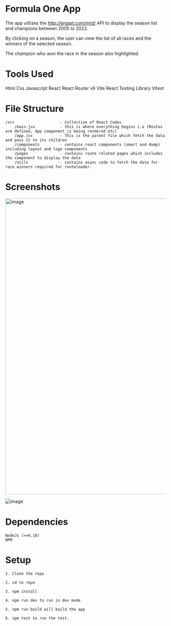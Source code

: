 # Formula One App
The app utilizes the http://ergast.com/mrd/ API to display the season list and champions between 2005 to 2022.

By clicking on a season, the user can view the list of all races and the winners of the selected season.

The champion who won the race in the season also highlighted.

# Tools Used 
Html
Css
Javascript
React
React Router v6
Vite
React Testing Library
Vitest


# File Structure
    /src                    - Collection of React Codes
        /main.jsx           - this is where everything begins i.e (Routes are defined, App component is being rendered etc)
        /app.jsx            - This is the parent file which fetch the data and pass it to its children 
        /components         - contains react components (smart and dump) including layout and logo components
        /pages              - contains route related pages which includes the component to display the data 
        /utils             -  contains async code to fetch the data for race winners required for routeloader. 
        
# Screenshots 
<img width="930" alt="image" src="https://user-images.githubusercontent.com/22467891/215429958-a25f9cb9-8e2c-449e-8aa1-c78c62de087a.png">

![image](https://user-images.githubusercontent.com/22467891/215432034-21b0f655-4a5c-4515-9580-a905c6f69e55.png)



# Dependencies
    NodeJs (>=6.10)
    NPM 


# Setup


    1. Clone the repo

    2. cd to repo

    3. npm install

    4. npm run dev to run in dev mode

    5. npm run build will build the app

    6. npm test to run the test.


